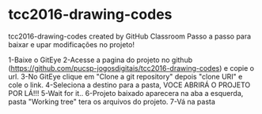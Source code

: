 # tcc2016-drawing-codes
tcc2016-drawing-codes created by GitHub Classroom
Passo a passo para baixar e upar modificações no projeto!

1-Baixe o GitEye
2-Acesse a pagina do projeto no github (https://github.com/pucsp-jogosdigitais/tcc2016-drawing-codes) e copie o url.
3-No GitEye clique em "Clone a git repository" depois "clone URI" e cole o link.
4-Seleciona a destino para a pasta, VOCE ABRIRÁ O PROJETO POR LÁ!!!
5-Wait for it..
6-Projeto baixado aparecera na aba a esquerda, pasta "Working tree" tera os arquivos do projeto.
7-Vá na pasta
